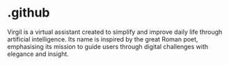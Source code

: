 # .github
Virgil is a virtual assistant created to simplify and improve daily life through artificial intelligence. Its name is inspired by the great Roman poet, emphasising its mission to guide users through digital challenges with elegance and insight.
